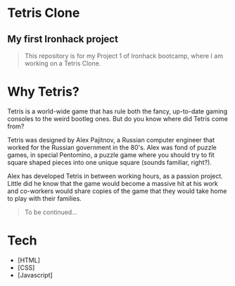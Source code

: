 # Tetris Clone

## My first Ironhack project

> This repository is for my Project 1 of Ironhack bootcamp, where I am working on a Tetris Clone.

# Why Tetris?

Tetris is a world-wide game that has rule both the fancy, up-to-date gaming consoles to the weird bootleg ones. But do you know where did Tetris come from?

Tetris was designed by Alex Pajitnov, a Russian computer engineer that worked for the Russian government in the 80's. Alex was fond of puzzle games, in special Pentomino, a puzzle game where you should try to fit square shaped pieces into one unique square (sounds familiar, right?).

Alex has developed Tetris in between working hours, as a passion project. Little did he know that the game would become a massive hit at his work and co-workers would share copies of the game that they would take home to play with their families.

> To be continued...

# Tech

- [HTML]
- [CSS]
- [Javascript]
